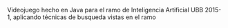 Videojuego hecho en Java para el ramo de Inteligencia Artificial UBB 2015-1,
aplicando técnicas de busqueda vistas en el ramo